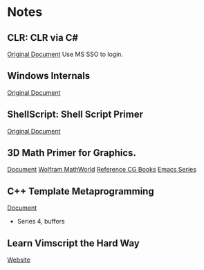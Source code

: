 # Notes

## CLR: CLR via C\#
[Original Document](https://www.safaribooksonline.com/library/view/clr-via-c/9780735668737/ch29.html)  Use MS SSO to login.

## Windows Internals
[Original Document](https://www.safaribooksonline.com/library/view/windows-internals-seventh/9780133986471/ch01.html)

## ShellScript: Shell Script Primer
[Original Document](https://developer.apple.com/library/archive/documentation/OpenSource/Conceptual/ShellScripting/Introduction/Introduction.html#//apple_ref/doc/uid/TP40004268-TP40003516-SW1)

## 3D Math Primer for Graphics.
[Document](https://www.safaribooksonline.com/library/view/3d-math-primer/9781439869819/K13210_fm01.xhtml)
[Wolfram MathWorld](http://mathworld.wolfram.com)
[Reference CG Books](https://www.quora.com/What-are-some-good-computer-graphics-books)
[Emacs Series](https://www.youtube.com/watch?v=x5KiYDd9s8k&index=2&list=PL9KxKa8NpFxIcNQa9js7dQQIHc81b0-Xg)

## C++ Template Metaprogramming
[Document](https://www.safaribooksonline.com/library/view/c-template-metaprogramming/0321227255/pr02.html)
* Series 4, buffers

## Learn Vimscript the Hard Way
[Website](http://learnvimscriptthehardway.stevelosh.com)
